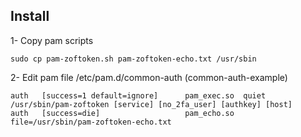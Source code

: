 ## Install

1- Copy pam scripts
```
sudo cp pam-zoftoken.sh pam-zoftoken-echo.txt /usr/sbin
```

2- Edit pam file /etc/pam.d/common-auth (common-auth-example)
```
auth   [success=1 default=ignore]      pam_exec.so  quiet        /usr/sbin/pam-zoftoken [service] [no_2fa_user] [authkey] [host]
auth   [success=die]                   pam_echo.so     file=/usr/sbin/pam-zoftoken-echo.txt
```